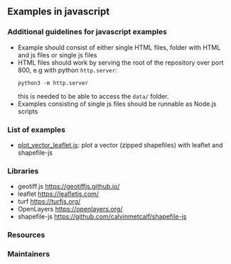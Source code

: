## Examples in javascript 

### Additional guidelines for javascript examples 

- Example should consist of either single HTML files, folder with HTML and js files or single js files 
- HTML files should work by serving the root of the repository over port 800, e.g with python `http.server`:
  ```
  python3 -m http.server
  ```
  this is needed to be able to access the `data/` folder.
- Examples consisting of single js files should be runnable as Node.js scripts

### List of examples

- [plot_vector_leaflet.js](plot_vector_leaflet.js): plot a vector (zipped shapefiles) with leaflet and shapefile-js 

### Libraries 

- geotiff.js <https://geotiffjs.github.io/>
- leaflet <https://leafletjs.com/> 
- turf <https://turfjs.org/> 
- OpenLayers <https://openlayers.org/>
- shapefile-js <https://github.com/calvinmetcalf/shapefile-js> 

### Resources 



### Maintainers 
